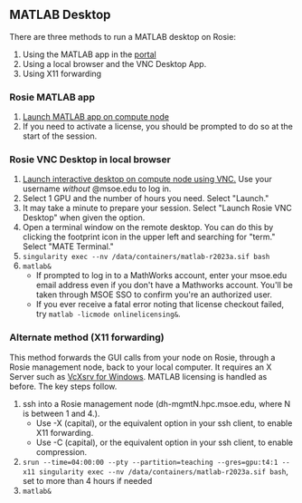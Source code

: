 ## MATLAB Desktop

There are three methods to run a MATLAB desktop on Rosie:
1. Using the MATLAB app in the [portal](https://dh-ood.hpc.msoe.edu)
1. Using a local browser and the VNC Desktop App.
1. Using X11 forwarding

### Rosie MATLAB app

1. [Launch MATLAB app on compute node](https://dh-ood.hpc.msoe.edu/pun/sys/dashboard/batch_connect/sys/rosie_matlab/session_contexts/new)
1. If you need to activate a license, you should be prompted to do so at the start of the session.

### Rosie VNC Desktop in local browser

1. [Launch interactive desktop on compute node using VNC.](https://dh-ood.hpc.msoe.edu/pun/sys/dashboard/batch_connect/sys/rosie_vnc_desktop/session_contexts/new) Use your username *without* @msoe.edu to log in.
1. Select 1 GPU and the number of hours you need. Select "Launch."
1. It may take a minute to prepare your session. Select "Launch Rosie VNC Desktop" when given the option.
1. Open a terminal window on the remote desktop. You can do this by clicking the footprint icon in the upper left and searching for "term." Select "MATE Terminal."
1. `singularity exec --nv /data/containers/matlab-r2023a.sif bash`
1. `matlab&`
   * If prompted to log in to a MathWorks account, enter your msoe.edu email address even if you don't have a Mathworks account. You'll be taken through MSOE SSO to confirm you're an authorized user.
   * If you ever receive a fatal error noting that license checkout failed, try `matlab -licmode onlinelicensing&`.

### Alternate method (X11 forwarding)

This method forwards the GUI calls from your node on Rosie, through a Rosie management node, back to your local computer. It requires an X Server such as [VcXsrv for Windows](https://sourceforge.net/projects/vcxsrv/). MATLAB licensing is handled as before. The key steps follow.

1. ssh into a Rosie management node (dh-mgmtN.hpc.msoe.edu, where N is between 1 and 4.).
   * Use -X (capital), or the equivalent option in your ssh client, to enable X11 forwarding.
   * Use -C (capital), or the equivalent option in your ssh client, to enable compression.
1. `srun --time=04:00:00 --pty --partition=teaching --gres=gpu:t4:1 --x11 singularity exec --nv /data/containers/matlab-r2023a.sif bash`, set to more than 4 hours if needed
1. `matlab&`

